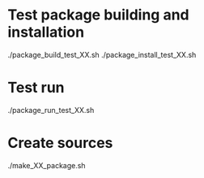 # Test package building and installation
./package_build_test_XX.sh
./package_install_test_XX.sh

# Test run
./package_run_test_XX.sh

# Create sources
./make_XX_package.sh
